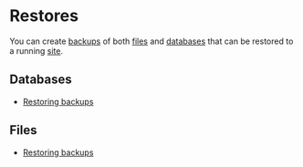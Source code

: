 # Restores
You can create [backups](https://docs.ddev.com/backups/) of both [files](files.md) and [databases](databases.md) that can be restored to a running [site](sites.md).

## Databases
- [Restoring backups](https://docs.ddev.com/databases/#restoring-databases)

## Files
- [Restoring backups](https://docs.ddev.com/files/#file-restores)
